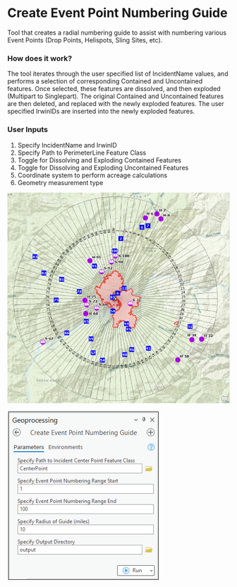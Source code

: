 # Create Event Point Numbering Guide

Tool that creates a radial numbering guide to assist with numbering various Event Points (Drop Points, Helispots, Sling Sites, etc).

### How does it work?
The tool iterates through the user specified list of IncidentName values, and performs a selection of corresponding Contained and Uncontained features. Once selected, these features are dissolved, and then exploded (Multipart to Singlepart). The original Contained and Uncontained features are then deleted, and replaced with the newly exploded features. The user specified IrwinIDs are inserted into the newly exploded features.

### User Inputs

1. Specify IncidentName and IrwinID
2. Specify Path to PerimeterLine Feature Class
3. Toggle for Dissolving and Exploding Contained Features
4. Toggle for Dissolving and Exploding Uncontained Features
5. Coordinate system to perform acreage calculations
6. Geometry measurement type

![screenshot_CreateEventPointNumberingGuide_1.png](https://raw.githubusercontent.com/mpanunto/PanunTools/main/docs/screenshot_CreateEventPointNumberingGuide_1.png)

![screenshot_CreateEventPointNumberingGuide_2.png](https://raw.githubusercontent.com/mpanunto/PanunTools/main/docs/screenshot_CreateEventPointNumberingGuide_2.png)

